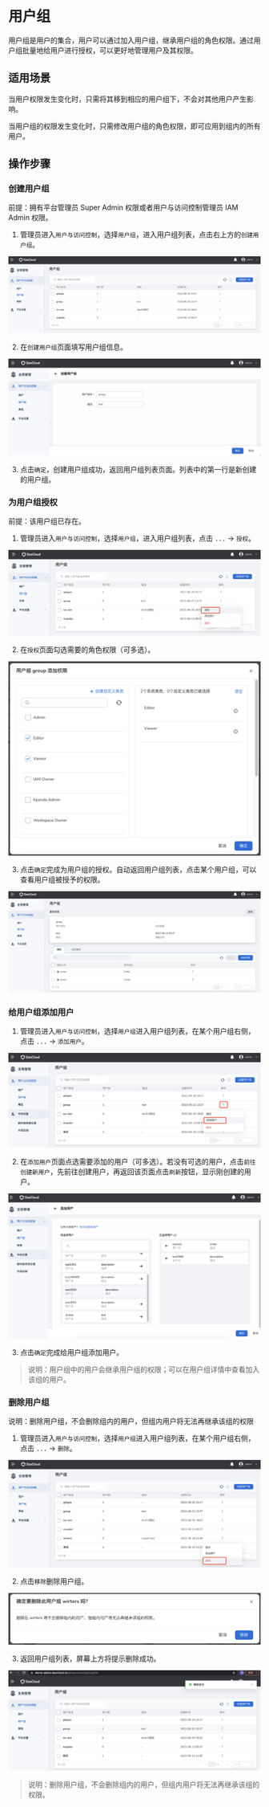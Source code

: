 # 用户组

用户组是用户的集合，用户可以通过加入用户组，继承用户组的角色权限。通过用户组批量地给用户进行授权，可以更好地管理用户及其权限。

## 适用场景

当用户权限发生变化时，只需将其移到相应的用户组下，不会对其他用户产生影响。

当用户组的权限发生变化时，只需修改用户组的角色权限，即可应用到组内的所有用户。

## 操作步骤

### 创建用户组

前提：拥有平台管理员 Super Admin 权限或者用户与访问控制管理员 IAM Admin 权限。

1. 管理员进入`用户与访问控制`，选择`用户组`，进入用户组列表，点击右上方的`创建用户组`。

  ![创建用户组](../../images/group00.png)

2. 在`创建用户组`页面填写用户组信息。

  ![创建用户组](../../images/group01.png)

3. 点击`确定`，创建用户组成功，返回用户组列表页面。列表中的第一行是新创建的用户组。

### 为用户组授权

前提：该用户组已存在。

1. 管理员进入`用户与访问控制`，选择`用户组`，进入用户组列表，点击 `...` -> `授权`。

  ![创建用户组按钮](../../images/group02.png)

2. 在`授权`页面勾选需要的角色权限（可多选）。

  ![创建用户组按钮](../../images/group03.png)

3. 点击`确定`完成为用户组的授权。自动返回用户组列表，点击某个用户组，可以查看用户组被授予的权限。

  ![创建用户组按钮](../../images/group04.png)

### 给用户组添加用户

1. 管理员进入`用户与访问控制`，选择`用户组`进入用户组列表，在某个用户组右侧，点击 `...` -> `添加用户`。

  ![添加用户](../../images/group05.png)

2. 在`添加用户`页面点选需要添加的用户（可多选）。若没有可选的用户，点击`前往创建新用户`，先前往创建用户，再返回该页面点击`刷新`按钮，显示刚创建的用户。

  ![选择用户](../../images/group06.png)

3. 点击`确定`完成给用户组添加用户。

> 说明：用户组中的用户会继承用户组的权限；可以在用户组详情中查看加入该组的用户。

### 删除用户组

说明：删除用户组，不会删除组内的用户，但组内用户将无法再继承该组的权限

1. 管理员进入`用户与访问控制`，选择`用户组`进入用户组列表，在某个用户组右侧，点击 `...` -> `删除`。

  ![删除按钮](../../images/deletegroup01.png)

2. 点击`移除`删除用户组。

  ![确认删除](../../images/deletegroup02.png)

3. 返回用户组列表，屏幕上方将提示删除成功。

  ![删除提示](../../images/deletegroup03.png)

> 说明：删除用户组，不会删除组内的用户，但组内用户将无法再继承该组的权限。
